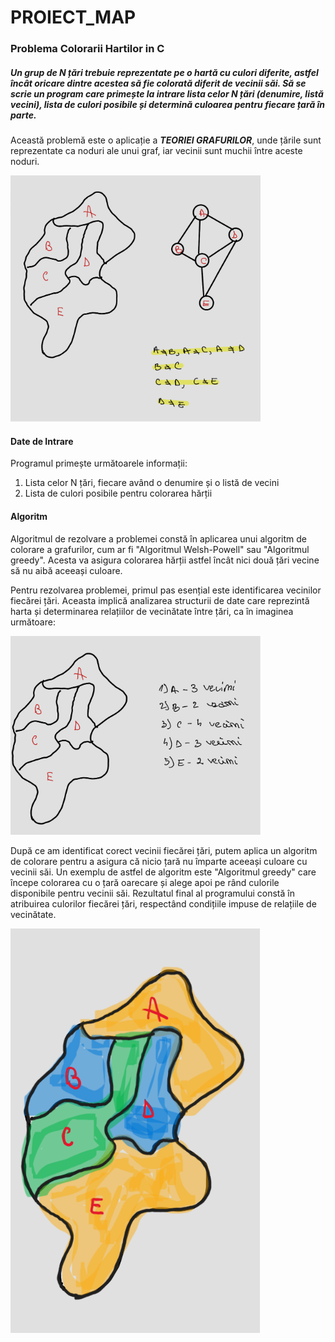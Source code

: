 # PROIECT_MAP
### Problema Colorarii Hartilor in C
##### Un grup de N țări trebuie reprezentate pe o hartă cu culori diferite, astfel încât oricare dintre acestea să fie colorată diferit de vecinii săi. Să se scrie un program care primește la intrare lista celor N țări (denumire, listă vecini), lista de culori posibile și determină culoarea pentru fiecare țară în parte.


 Această problemă este o aplicație a ***TEORIEI GRAFURILOR***, unde țările sunt reprezentate ca noduri ale unui graf, iar vecinii sunt muchii între aceste noduri.
</p>
<img src="teoria_grafurilor.png" alt="Diagramă a Teoriei Grafurilor" width="400">


#### Date de Intrare
Programul primește următoarele informații:
1. Lista celor N țări, fiecare având o denumire și o listă de vecini
2. Lista de culori posibile pentru colorarea hărții
</p>


#### Algoritm
Algoritmul de rezolvare a problemei constă în aplicarea unui algoritm de colorare a grafurilor, cum ar fi "Algoritmul Welsh-Powell" sau "Algoritmul greedy". Acesta va asigura colorarea hărții astfel încât nici două țări vecine să nu aibă aceeași culoare.
</p>

<p>Pentru rezolvarea problemei, primul pas esențial este identificarea vecinilor fiecărei țări. Aceasta implică analizarea structurii de date care reprezintă harta și determinarea relațiilor de vecinătate între țări, ca în imaginea următoare:
</p>
<img src="vecini.png" alt="Diagramă a vecinilor" width="400">



<p>După ce am identificat corect vecinii fiecărei țări, putem aplica un algoritm de colorare pentru a asigura că nicio țară nu împarte aceeași culoare cu vecinii săi. Un exemplu de astfel de algoritm este "Algoritmul greedy" care începe colorarea cu o țară oarecare și alege apoi pe rând culorile disponibile pentru vecinii săi.
Rezultatul final al programului constă în atribuirea culorilor fiecărei țări, respectând condițiile impuse de relațiile de vecinătate. 
</p>
<img src="colorat.png" alt="Diagramă a culorilor" width="400">







